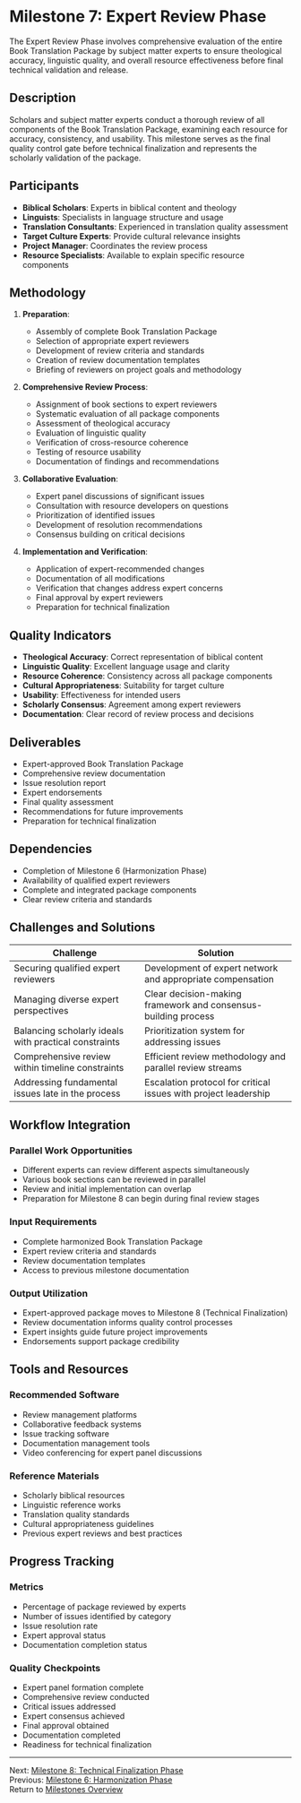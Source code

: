 # Milestone 7: Expert Review Phase

The Expert Review Phase involves comprehensive evaluation of the entire Book Translation Package by subject matter experts to ensure theological accuracy, linguistic quality, and overall resource effectiveness before final technical validation and release.

## Description

Scholars and subject matter experts conduct a thorough review of all components of the Book Translation Package, examining each resource for accuracy, consistency, and usability. This milestone serves as the final quality control gate before technical finalization and represents the scholarly validation of the package.

## Participants

- **Biblical Scholars**: Experts in biblical content and theology
- **Linguists**: Specialists in language structure and usage
- **Translation Consultants**: Experienced in translation quality assessment
- **Target Culture Experts**: Provide cultural relevance insights
- **Project Manager**: Coordinates the review process
- **Resource Specialists**: Available to explain specific resource components

## Methodology

1. **Preparation**: 
   - Assembly of complete Book Translation Package
   - Selection of appropriate expert reviewers
   - Development of review criteria and standards
   - Creation of review documentation templates
   - Briefing of reviewers on project goals and methodology

2. **Comprehensive Review Process**:
   - Assignment of book sections to expert reviewers
   - Systematic evaluation of all package components
   - Assessment of theological accuracy
   - Evaluation of linguistic quality
   - Verification of cross-resource coherence
   - Testing of resource usability
   - Documentation of findings and recommendations

3. **Collaborative Evaluation**:
   - Expert panel discussions of significant issues
   - Consultation with resource developers on questions
   - Prioritization of identified issues
   - Development of resolution recommendations
   - Consensus building on critical decisions

4. **Implementation and Verification**:
   - Application of expert-recommended changes
   - Documentation of all modifications
   - Verification that changes address expert concerns
   - Final approval by expert reviewers
   - Preparation for technical finalization

## Quality Indicators

- **Theological Accuracy**: Correct representation of biblical content
- **Linguistic Quality**: Excellent language usage and clarity
- **Resource Coherence**: Consistency across all package components
- **Cultural Appropriateness**: Suitability for target culture
- **Usability**: Effectiveness for intended users
- **Scholarly Consensus**: Agreement among expert reviewers
- **Documentation**: Clear record of review process and decisions

## Deliverables

- Expert-approved Book Translation Package
- Comprehensive review documentation
- Issue resolution report
- Expert endorsements
- Final quality assessment
- Recommendations for future improvements
- Preparation for technical finalization

## Dependencies

- Completion of Milestone 6 (Harmonization Phase)
- Availability of qualified expert reviewers
- Complete and integrated package components
- Clear review criteria and standards

## Challenges and Solutions

| Challenge | Solution |
|-----------|----------|
| Securing qualified expert reviewers | Development of expert network and appropriate compensation |
| Managing diverse expert perspectives | Clear decision-making framework and consensus-building process |
| Balancing scholarly ideals with practical constraints | Prioritization system for addressing issues |
| Comprehensive review within timeline constraints | Efficient review methodology and parallel review streams |
| Addressing fundamental issues late in the process | Escalation protocol for critical issues with project leadership |

## Workflow Integration

### Parallel Work Opportunities
- Different experts can review different aspects simultaneously
- Various book sections can be reviewed in parallel
- Review and initial implementation can overlap
- Preparation for Milestone 8 can begin during final review stages

### Input Requirements
- Complete harmonized Book Translation Package
- Expert review criteria and standards
- Review documentation templates
- Access to previous milestone documentation

### Output Utilization
- Expert-approved package moves to Milestone 8 (Technical Finalization)
- Review documentation informs quality control processes
- Expert insights guide future project improvements
- Endorsements support package credibility

## Tools and Resources

### Recommended Software
- Review management platforms
- Collaborative feedback systems
- Issue tracking software
- Documentation management tools
- Video conferencing for expert panel discussions

### Reference Materials
- Scholarly biblical resources
- Linguistic reference works
- Translation quality standards
- Cultural appropriateness guidelines
- Previous expert reviews and best practices

## Progress Tracking

### Metrics
- Percentage of package reviewed by experts
- Number of issues identified by category
- Issue resolution rate
- Expert approval status
- Documentation completion status

### Quality Checkpoints
- Expert panel formation complete
- Comprehensive review conducted
- Critical issues addressed
- Expert consensus achieved
- Final approval obtained
- Documentation completed
- Readiness for technical finalization

---

Next: [Milestone 8: Technical Finalization Phase](./milestone8.md)  
Previous: [Milestone 6: Harmonization Phase](./milestone6.md)  
Return to [Milestones Overview](./README.md) 